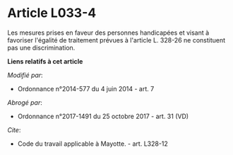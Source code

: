 # Article L033-4

Les mesures prises en faveur des personnes handicapées et visant à favoriser l'égalité de traitement prévues à l'article L.
328-26 ne constituent pas une discrimination.

**Liens relatifs à cet article**

_Modifié par_:

  - Ordonnance n°2014-577 du 4 juin 2014 - art. 7

_Abrogé par_:

  - Ordonnance n°2017-1491 du 25 octobre 2017 - art. 31 (VD)

_Cite_:

  - Code du travail applicable à Mayotte. - art. L328-12
